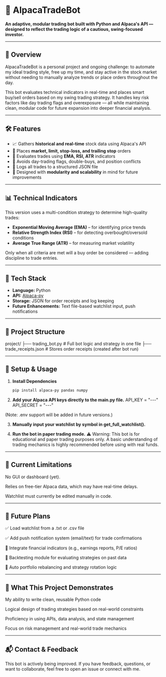 # 🧠 AlpacaTradeBot

**An adaptive, modular trading bot built with Python and Alpaca's API — designed to reflect the trading logic of a cautious, swing-focused investor.**

---

## 📌 Overview

AlpacaTradeBot is a personal project and ongoing challenge: to automate my ideal trading style, free up my time, and stay active in the stock market without needing to manually analyze trends or place orders throughout the day.

This bot evaluates technical indicators in real-time and places smart buy/sell orders based on my swing trading strategy. It handles key risk factors like day trading flags and overexposure — all while maintaining clean, modular code for future expansion into deeper financial analysis.

---

## 🛠️ Features

- 📈 Gathers **historical and real-time** stock data using Alpaca's API  
- 🤖 Places **market, limit, stop-loss, and trailing stop** orders  
- 🧮 Evaluates trades using **EMA, RSI, ATR** indicators  
- 🧠 Avoids day-trading flags, double-buys, and position conflicts  
- 📓 Logs all trades to a structured JSON file  
- 🔄 Designed with **modularity and scalability** in mind for future improvements  

---

## 📊 Technical Indicators

This version uses a multi-condition strategy to determine high-quality trades:
- **Exponential Moving Average (EMA)** – for identifying price trends  
- **Relative Strength Index (RSI)** – for detecting overbought/oversold conditions  
- **Average True Range (ATR)** – for measuring market volatility  

Only when all criteria are met will a buy order be considered — adding discipline to trade entries.

---

## 🔧 Tech Stack

- **Language:** Python  
- **API:** [Alpaca-py](https://github.com/alpacahq/alpaca-py)  
- **Storage:** JSON for order receipts and log keeping  
- **Future Enhancements:** Text file-based watchlist input, push notifications

---

## 🧱 Project Structure
project/
├── trading_bot.py          # Full bot logic and strategy in one file
├── trade_receipts.json     # Stores order receipts (created after bot run)

---

## 🧪 Setup & Usage

1. **Install Dependencies**
   ```bash
   pip install alpaca-py pandas numpy
2. **Add your Alpaca API keys directly to the main.py file.**
   API_KEY = "---"
   API_SECRET = "---"

(Note: .env support will be added in future versions.)

3. **Manually input your watchlist by symbol in get_full_watchlist().**
   
4. **Run the bot in paper trading mode.**
⚠️ Warning: This bot is for educational and paper trading purposes only.
A basic understanding of trading mechanics is highly recommended before using with real funds.

---

## 🚀 Current Limitations
No GUI or dashboard (yet).

Relies on free-tier Alpaca data, which may have real-time delays.

Watchlist must currently be edited manually in code.

---

## 🌱 Future Plans
✅ Load watchlist from a .txt or .csv file

✅ Add push notification system (email/text) for trade confirmations

🚧 Integrate financial indicators (e.g., earnings reports, P/E ratios)

🚧 Backtesting module for evaluating strategies on past data

🚧 Auto portfolio rebalancing and strategy rotation logic

---

## 🎯 What This Project Demonstrates
My ability to write clean, reusable Python code

Logical design of trading strategies based on real-world constraints

Proficiency in using APIs, data analysis, and state management

Focus on risk management and real-world trade mechanics

---

## 📬 Contact & Feedback
This bot is actively being improved. If you have feedback, questions, or want to collaborate, feel free to open an issue or connect with me.
